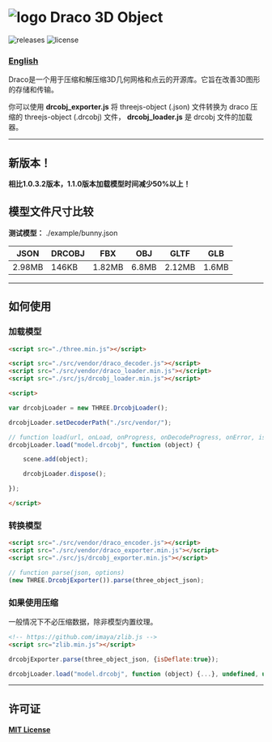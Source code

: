 # ![logo](https://cdn.jsdelivr.net/gh/Ouyang-Zhaoxing/drcobj@master/logo.png) Draco 3D Object

![releases](https://img.shields.io/badge/releases-1.1.0-blue.svg?style=flat-square)
![license](https://img.shields.io/badge/license-MIT-green.svg?style=flat-square)

### [English](https://github.com/Ouyang-Zhaoxing/drcobj/blob/master/README.md)

Draco是一个用于压缩和解压缩3D几何网格和点云的开源库。它旨在改善3D图形的存储和传输。

你可以使用 **drcobj_exporter.js** 将 threejs-object (.json) 文件转换为 draco 压缩的 threejs-object (.drcobj) 文件， **drcobj_loader.js** 是 drcobj 文件的加载器。

---

## 新版本！

**相比1.0.3.2版本，1.1.0版本加载模型时间减少50%以上！**

## 模型文件尺寸比较

**测试模型：** ./example/bunny.json

| JSON | DRCOBJ | FBX | OBJ | GLTF | GLB |
| --- | --- | --- | --- | --- | --- |
| 2.98MB | 146KB | 1.82MB | 6.8MB | 2.12MB | 1.6MB |

---

## 如何使用

### 加载模型

```html
<script src="./three.min.js"></script>

<script src="./src/vendor/draco_decoder.js"></script>
<script src="./src/vendor/draco_loader.min.js"></script>
<script src="./src/js/drcobj_loader.min.js"></script>

<script>

var drcobjLoader = new THREE.DrcobjLoader();

drcobjLoader.setDecoderPath("./src/vendor/");

// function load(url, onLoad, onProgress, onDecodeProgress, onError, isInflate)
drcobjLoader.load("model.drcobj", function (object) {

    scene.add(object);

    drcobjLoader.dispose();

});

</script>
```

### 转换模型

```html
<script src="./src/vendor/draco_encoder.js"></script>
<script src="./src/vendor/draco_exporter.min.js"></script>
<script src="./src/js/drcobj_exporter.min.js"></script>
```

```javascript
// function parse(json, options)
(new THREE.DrcobjExporter()).parse(three_object_json);
```

### 如果使用压缩

一般情况下不必压缩数据，除非模型内置纹理。

```html
<!-- https://github.com/imaya/zlib.js -->
<script src="zlib.min.js"></script>
```

```javascript
drcobjExporter.parse(three_object_json, {isDeflate:true});

drcobjLoader.load("model.drcobj", function (object) {...}, undefined, undefined, undefined, true);
```

---

## 许可证
#### [MIT License](https://github.com/Ouyang-Zhaoxing/drcobj/blob/master/LICENSE)
